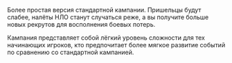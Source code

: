 Более простая версия стандартной кампании. Пришельцы будут слабее,
налёты НЛО станут случаться реже, а вы получите больше новых рекрутов
для восполнения боевых потерь.

Кампания представляет собой лёгкий уровень сложности для тех начинающих
игроков, кто предпочитает более мягкое развитие событий по сравнению со
стандартной кампанией.